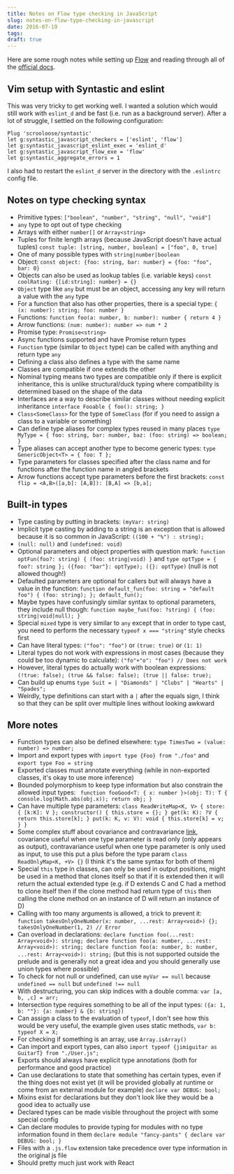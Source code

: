 ```yaml
---
title: Notes on Flow type checking in JavaScript
slug: notes-on-flow-type-checking-in-javascript
date: 2016-07-19
tags: 
draft: true
---
```


Here are some rough notes while setting up [Flow](https://flowtype.org/) and reading through all of the [official docs](https://flowtype.org/docs/getting-started.html).

<!--more-->

## Vim setup with Syntastic and eslint

This was very tricky to get working well. I wanted a solution which would still work with `eslint_d` and be fast (i.e. run as a background server). After a lot of struggle, I settled on the following configuration:

```
Plug 'scrooloose/syntastic'
let g:syntastic_javascript_checkers = ['eslint', 'flow']
let g:syntastic_javascript_eslint_exec = 'eslint_d'
let g:syntastic_javascript_flow_exe = 'flow'
let g:syntastic_aggregate_errors = 1
```

I also had to restart the `eslint_d` server in the directory with the `.eslintrc` config file.

## Notes on type checking syntax

- Primitive types: `["boolean", "number", "string", "null", "void"]`
- `any` type to opt out of type checking
- Arrays with either `number[]` or `Array<string>`
- Tuples for finite length arrays (because JavaScript doesn't have actual tuples) `const tuple: [string, number, boolean] = ["foo", 0, true]`
- One of many possible types with `string|number|boolean`
- Object: `const object: {foo: string, bar: number} = {foo: "foo", bar: 0}`
- Objects can also be used as lookup tables (i.e. variable keys) `const coolRating: {[id:string]: number} = {}`
- `Object` type like `any` but must be an object, accessing any key will return a value with the `any` type
- For a function that also has other properties, there is a special type: `{ (x: number): string; foo: number }`
- Functions: `function foo(a: number, b: number): number { return 4 }`
- Arrow functions: `(num: number): number => num * 2`
- Promise type: `Promise<string>`
- Async functions supported and have Promise return types
- `Function` type (similar to `Object` type) can be called with anything and return type `any`
- Defining a class also defines a type with the same name
- Classes are compatible if one extends the other
- Nominal typing means two types are compatible only if there is explicit inheritance, this is unlike structural/duck typing where compatibility is determined based on the shape of the data
- Interfaces are a way to describe similar classes without needing explicit inheritance `interface Fooable { foo(): string; }`
- `Class<SomeClass>` for the type of `SomeClass` (for if you need to assign a class to a variable or something)
- Can define type aliases for complex types reused in many places `type MyType = { foo: string, bar: number, baz: (foo: string) => boolean; }`
- Type aliases can accept another type to become generic types: `type GenericObject<T> = { foo: T };`
- Type parameters for classes specified after the class name and for functions after the function name in angled brackets
- Arrow functions accept type parameters before the first brackets: `const flip = <A,B>([a,b]: [A,B]): [B,A] => [b,a];`

## Built-in types

- Type casting by putting in brackets: `(myVar: string)`
- Implicit type casting by adding to a string is an exception that is allowed because it is so common in JavaScript: `((100 + "%") : string);`
- `(null: null)` and `(undefined: void)`
- Optional parameters and object properties with question mark: `function optFun(foo?: string) { (foo: string|void) }` and `type optType = { foo?: string }; ({foo: "bar"}: optType); ({}: optType)` (null is not allowed though!)
- Defaulted parameters are optional for callers but will always have a value in the function: `function default_fun(foo: string = "default foo") { (foo: string); }; default_fun();`
- Maybe types have confusingly similar syntax to optional parameters, they include null though: `function maybe_fun(foo: ?string) { (foo: string|void|null); }`
- Special `mixed` type is very similar to `any` except that in order to type cast, you need to perform the necessary `typeof x === "string"` style checks first
- Can have literal types: `("foo": "foo")` or `(true: true)` or `(1: 1)`
- Literal types do not work with expressions in most cases (because they could be too dynamic to calculate): `("fo"+"o": "foo") // Does not work`
- However, literal types do actually work with boolean expressions: `(!true: false); (true && false: false); (true || false: true);`
- Can build up enums `type Suit = | "Diamonds" | "Clubs" | "Hearts" | "Spades";`
- Weirdly, type definitions can start with a `|` after the equals sign, I think so that they can be split over multiple lines without looking awkward

## More notes

- Function types can also be defined elsewhere: `type TimesTwo = (value: number) => number;`
- Import and export types with `import type {Foo} from "./foo"` and `export type Foo = string`
- Exported classes must annotate everything (while in non-exported classes, it's okay to use more inference)
- Bounded polymorphism to keep type information but also constrain the allowed input types: ` function fooGood<T: { x: number }>(obj: T): T { console.log(Math.abs(obj.x)); return obj; }`
- Can have multiple type parameters: `class ReadWriteMap<K, V> { store: { [k:K]: V }; constructor() { this.store = {}; } get(k: K): ?V { return this.store[k]; } put(k: K, v: V): void { this.store[k] = v; } }`
- Some complex stuff about covariance and contravariance [link](https://flowtype.org/docs/classes.html#polymorphism-and-type-parameter-variance), covariance useful when one type parameter is read only (only appears as output), contravariance useful when one type parameter is only used as input, to use this put a plus before the type param `class ReadOnlyMap<K, +V> {}` (I think it's the same syntax for both of them)
- Special `this` type in classes, can only be used in output positions, might be used in a method that clones itself so that if it is extended then it will return the actual extended type (e.g. if D extends C and C had a method to clone itself then if the clone method had return type of `this` then calling the clone method on an instance of D will return an instance of D)
- Calling with too many arguments is allowed, a trick to prevent it: `function takesOnlyOneNumber(x: number, ...rest: Array<void>) {}; takesOnlyOneNumber(1, 2) // Error`
- Can overload in declarations: `declare function foo(...rest: Array<void>): string; declare function foo(a: number, ...rest: Array<void>): string; declare function foo(a: number, b: number, ...rest: Array<void>): string;` (but this is not supported outside the prelude and is generally not a great idea and you should generally use union types where possible)
- To check for not null or undefined, can use `myVar == null` because `undefined == null` but `undefined !== null`
- With destructuring, you can skip indices with a double comma: `var [a, b, ,c] = arr;`
- Intersection type requires something to be all of the input types: `({a: 1, b: ""}: {a: number} & {b: string})`
- Can assign a class to the evaluation of `typeof`, I don't see how this would be very useful, the example given uses static methods, `var b: typeof X = X;`
- For checking if something is an array, use `Array.isArray()`
- Can import and export types, can also `import typeof {jimiguitar as GuitarT} from "./User.js";`
- Exports should always have explicit type annotations (both for performance and good practice)
- Can use declarations to state that something has certain types, even if the thing does not exist yet (it will be provided globally at runtime or come from an external module for example) `declare var DEBUG: bool;`
- Mixins exist for declarations but they don't look like they would be a good idea to actually use
- Declared types can be made visible throughout the project with some special config
- Can declare modules to provide typing for modules with no type information found in them `declare module "fancy-pants" { declare var DEBUG: bool; }`
- Files with a `.js.flow` extension take precedence over type information in the original js file
- Should pretty much just work with React
